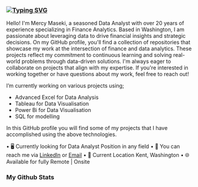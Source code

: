 
###  [![Typing SVG](https://readme-typing-svg.demolab.com/?lines=I'm+Mercy+Maseki+a+Data+Analyst+👋+🖥💻)](https://git.io/typing-svg)
<!-- [![Typing SVG](https://readme-typing-svg.demolab.com/?lines=Hello+I'm+Mercy+text+texte+texf;Second+line+of+text)](https://git.io/typing-svg) -->

Hello! I'm Mercy Maseki, a seasoned Data Analyst with over 20 years of experience specializing in Finance Analytics. Based in Washington, I am passionate about leveraging data to drive financial insights and strategic decisions.
On my GitHub profile, you'll find a collection of repositories that showcase my work at the intersection of finance and data analytics. These projects reflect my commitment to continuous learning and solving real-world problems through data-driven solutions.
I'm always eager to collaborate on projects that align with my expertise. If you're interested in working together or have questions about my work, feel free to reach out!

I’m currently working on various projects using;

- Advanced Excel for Data Analysis
- Tableau for Data Visualisation
- Power Bi for Data Visualisation
- SQL for modelling

In this GitHub profile you will find some of my projects that I have accomplished using the above technologies.

•⁠  ⁠🖥️ Currently looking for Data Analyst Position in any field
•⁠  ⁠🔗 You can reach me via [LinkedIn](https://www.linkedin.com/in/mercy-kalunga-maseki/) or [Email](mercykalz@gmail.com) 
•⁠  ⁠📍 Current Location Kent, Washington
•⁠  ⁠🌐 Available for fully Remote | Onsite

### My Github Stats

